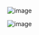![image](https://user-images.githubusercontent.com/111033412/186950088-a4109092-61d9-41cd-b5d5-fd401943a4f6.png)

![image](https://user-images.githubusercontent.com/111033412/186950100-f153d1e6-351b-4c16-b67f-255fd3f1ac49.png)
